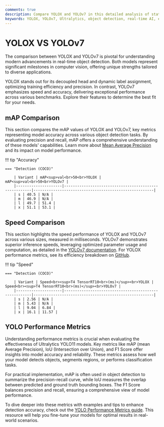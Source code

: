 ```yaml
---
comments: true
description: Compare YOLOX and YOLOv7 in this detailed analysis of state-of-the-art object detection models. Explore their performance in real-time AI applications, edge AI efficiency, and computer vision tasks to determine which model suits your needs best.
keywords: YOLOX, YOLOv7, Ultralytics, object detection, real-time AI, edge AI, computer vision, model comparison, AI performance
---
```


# YOLOX VS YOLOv7

The comparison between YOLOX and YOLOv7 is pivotal for understanding modern advancements in real-time object detection. Both models represent significant milestones in computer vision, offering unique strengths tailored to diverse applications.

YOLOX stands out for its decoupled head and dynamic label assignment, optimizing training efficiency and precision. In contrast, YOLOv7 emphasizes speed and accuracy, delivering exceptional performance across various benchmarks. Explore their features to determine the best fit for your needs.

## mAP Comparison

This section compares the mAP values of YOLOX and YOLOv7, key metrics representing model accuracy across various object detection tasks. By evaluating precision and recall, mAP offers a comprehensive understanding of these models' capabilities. Learn more about [Mean Average Precision](https://www.ultralytics.com/glossary/mean-average-precision-map) and its impact on model performance.

!!! tip "Accuracy"

    === "Detection (COCO)"

    	| Variant | mAP<sup>val<br>50<br>YOLOX | mAP<sup>val<br>50<br>YOLOv7 |
    	|---------------------|-------------------------------------------------------|-------------------------------------------------------|
    	| s | 40.5 | N/A |
    	| m | 46.9 | N/A |
    	| l | 49.7 | 51.4 |
    	| x | 51.1 | 53.1 |


## Speed Comparison

This section highlights the speed performance of YOLOX and YOLOv7 across various sizes, measured in milliseconds. YOLOv7 demonstrates superior inference speeds, leveraging optimized parameter usage and computation, as detailed in the [YOLOv7 documentation](https://docs.ultralytics.com/models/yolov7/). For YOLOX performance metrics, see its efficiency breakdown on [GitHub](https://github.com/Megvii-BaseDetection/YOLOX).

!!! tip "Speed"

    === "Detection (COCO)"

    	| Variant | Speed<br><sup>T4 TensorRT10<br>(ms)</sup><br>YOLOX | Speed<br><sup>T4 TensorRT10<br>(ms)</sup><br>YOLOv7 |
    	|---------------------|-------------------------------------------------------|-------------------------------------------------------|
    	| s | 2.56 | N/A |
    	| m | 5.43 | N/A |
    	| l | 9.04 | 6.84 |
    	| x | 16.1 | 11.57 |

## YOLO Performance Metrics

Understanding performance metrics is crucial when evaluating the effectiveness of Ultralytics YOLO11 models. Key metrics like mAP (mean Average Precision), IoU (Intersection over Union), and F1 Score offer insights into model accuracy and reliability. These metrics assess how well your model detects objects, segments regions, or performs classification tasks.

For practical implementation, mAP is often used in object detection to summarize the precision-recall curve, while IoU measures the overlap between predicted and ground truth bounding boxes. The F1 Score balances precision and recall, ensuring a comprehensive view of model performance.

To dive deeper into these metrics with examples and tips to enhance detection accuracy, check out the [YOLO Performance Metrics guide](https://docs.ultralytics.com/guides/yolo-performance-metrics). This resource will help you fine-tune your models for optimal results in real-world scenarios.
